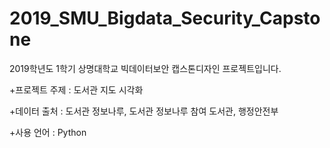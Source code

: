 # 2019_SMU_Bigdata_Security_Capstone
2019학년도 1학기 상명대학교 빅데이터보안 캡스톤디자인 프로젝트입니다.

+프로젝트 주제 : 도서관 지도 시각화

+데이터 출처 : 도서관 정보나루, 도서관 정보나루 참여 도서관, 행정안전부

+사용 언어 : Python
